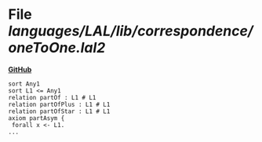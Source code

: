 # File _languages/LAL/lib/correspondence/oneToOne.lal2_
**[GitHub](https://github.com/softlang/yas/blob/master/languages/LAL/lib/correspondence/oneToOne.lal2)**
```
sort Any1
sort L1 <= Any1
relation partOf : L1 # L1
relation partOfPlus : L1 # L1
relation partOfStar : L1 # L1
axiom partAsym {
 forall x <- L1.
...
```
